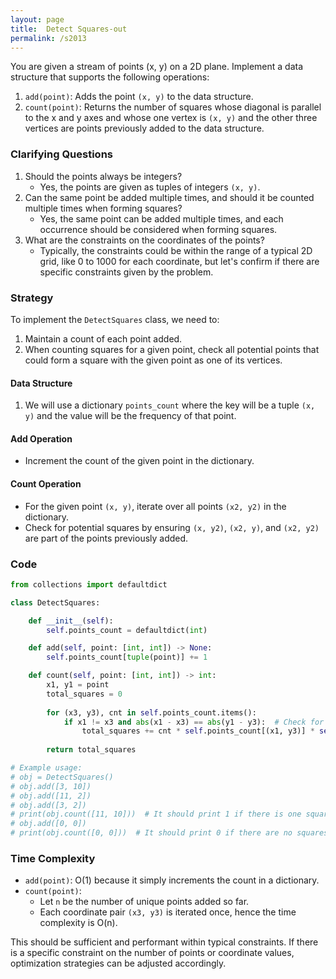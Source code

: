 ```yaml
---
layout: page
title:  Detect Squares-out
permalink: /s2013
---
```

You are given a stream of points (x, y) on a 2D plane. Implement a data structure that supports the following operations:

1. `add(point)`: Adds the point `(x, y)` to the data structure.
2. `count(point)`: Returns the number of squares whose diagonal is parallel to the x and y axes and whose one vertex is `(x, y)` and the other three vertices are points previously added to the data structure.

### Clarifying Questions
1. Should the points always be integers?
   - Yes, the points are given as tuples of integers `(x, y)`.
2. Can the same point be added multiple times, and should it be counted multiple times when forming squares?
   - Yes, the same point can be added multiple times, and each occurrence should be considered when forming squares.
3. What are the constraints on the coordinates of the points?
   - Typically, the constraints could be within the range of a typical 2D grid, like 0 to 1000 for each coordinate, but let's confirm if there are specific constraints given by the problem.

### Strategy
To implement the `DetectSquares` class, we need to:
1. Maintain a count of each point added.
2. When counting squares for a given point, check all potential points that could form a square with the given point as one of its vertices.

#### Data Structure
1. We will use a dictionary `points_count` where the key will be a tuple `(x, y)` and the value will be the frequency of that point.

#### Add Operation
- Increment the count of the given point in the dictionary.

#### Count Operation
- For the given point `(x, y)`, iterate over all points `(x2, y2)` in the dictionary.
- Check for potential squares by ensuring `(x, y2)`, `(x2, y)`, and `(x2, y2)` are part of the points previously added.

### Code
```python
from collections import defaultdict

class DetectSquares:

    def __init__(self):
        self.points_count = defaultdict(int)

    def add(self, point: [int, int]) -> None:
        self.points_count[tuple(point)] += 1

    def count(self, point: [int, int]) -> int:
        x1, y1 = point
        total_squares = 0
        
        for (x3, y3), cnt in self.points_count.items():
            if x1 != x3 and abs(x1 - x3) == abs(y1 - y3):  # Check for potential square diagonals
                total_squares += cnt * self.points_count[(x1, y3)] * self.points_count[(x3, y1)]
        
        return total_squares

# Example usage:
# obj = DetectSquares()
# obj.add([3, 10])
# obj.add([11, 2])
# obj.add([3, 2])
# print(obj.count([11, 10]))  # It should print 1 if there is one square
# obj.add([0, 0])
# print(obj.count([0, 0]))  # It should print 0 if there are no squares
```

### Time Complexity
- `add(point)`: O(1) because it simply increments the count in a dictionary.
- `count(point)`:
  - Let `n` be the number of unique points added so far.
  - Each coordinate pair `(x3, y3)` is iterated once, hence the time complexity is O(n).

This should be sufficient and performant within typical constraints. If there is a specific constraint on the number of points or coordinate values, optimization strategies can be adjusted accordingly.